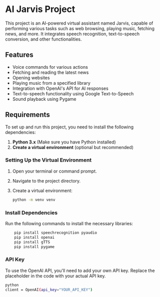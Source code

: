 # AI Jarvis Project

This project is an AI-powered virtual assistant named Jarvis, capable of performing various tasks such as web browsing, playing music, fetching news, and more. It integrates speech recognition, text-to-speech conversion, and other functionalities.

## Features

- Voice commands for various actions
- Fetching and reading the latest news
- Opening websites
- Playing music from a specified library
- Integration with OpenAI's API for AI responses
- Text-to-speech functionality using Google Text-to-Speech
- Sound playback using Pygame

## Requirements

To set up and run this project, you need to install the following dependencies:

1. **Python 3.x** (Make sure you have Python installed)
2. **Create a virtual environment** (optional but recommended)

### Setting Up the Virtual Environment

1. Open your terminal or command prompt.
2. Navigate to the project directory.
3. Create a virtual environment:

   ```bash
   python -m venv venv

### Install Dependencies

Run the following commands to install the necessary libraries:

  ```bash
      pip install speechrecognition pyaudio
      pip install openai
      pip install gTTS
      pip install pygame
```
### API Key

To use the OpenAI API, you'll need to add your own API key. Replace the placeholder in the code with your actual API key.

```bash
python
client = OpenAI(api_key="YOUR_API_KEY")
